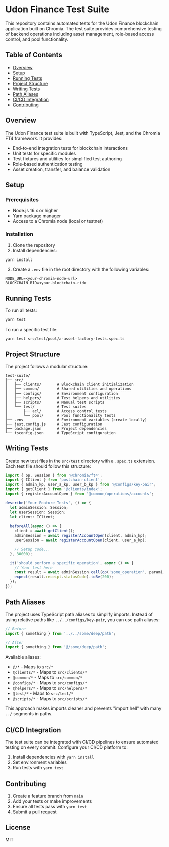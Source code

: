 # Udon Finance Test Suite

This repository contains automated tests for the Udon Finance blockchain application built on Chromia. The test suite provides comprehensive testing of backend operations including asset management, role-based access control, and pool functionality.

## Table of Contents

- [Overview](#overview)
- [Setup](#setup)
- [Running Tests](#running-tests)
- [Project Structure](#project-structure)
- [Writing Tests](#writing-tests)
- [Path Aliases](#path-aliases)
- [CI/CD Integration](#cicd-integration)
- [Contributing](#contributing)

## Overview

The Udon Finance test suite is built with TypeScript, Jest, and the Chromia FT4 framework. It provides:

- End-to-end integration tests for blockchain interactions
- Unit tests for specific modules
- Test fixtures and utilities for simplified test authoring
- Role-based authentication testing
- Asset creation, transfer, and balance validation

## Setup

### Prerequisites

- Node.js 16.x or higher
- Yarn package manager
- Access to a Chromia node (local or testnet)

### Installation

1. Clone the repository
2. Install dependencies:

```bash
yarn install
```

3. Create a `.env` file in the root directory with the following variables:

```
NODE_URL=<your-chromia-node-url>
BLOCKCHAIN_RID=<your-blockchain-rid>
```

## Running Tests

To run all tests:

```bash
yarn test
```

To run a specific test file:

```bash
yarn test src/test/pool/a-asset-factory-tests.spec.ts
```

## Project Structure

The project follows a modular structure:

```
test-suite/
├── src/
│   ├── clients/       # Blockchain client initialization
│   ├── common/        # Shared utilities and operations
│   ├── configs/       # Environment configuration
│   ├── helpers/       # Test helpers and utilities
│   ├── scripts/       # Manual test scripts
│   └── test/          # Test suites
│       ├── acl/       # Access control tests
│       └── pool/      # Pool functionality tests
├── .env               # Environment variables (create locally)
├── jest.config.js     # Jest configuration
├── package.json       # Project dependencies
└── tsconfig.json      # TypeScript configuration
```

## Writing Tests

Create new test files in the `src/test` directory with a `.spec.ts` extension. Each test file should follow this structure:

```typescript
import { op, Session } from '@chromia/ft4';
import { IClient } from 'postchain-client';
import { admin_kp, user_a_kp, user_b_kp } from '@configs/key-pair';
import { getClient } from '@clients/index';
import { registerAccountOpen } from '@common/operations/accounts';

describe('Your Feature Tests', () => {
  let adminSession: Session;
  let userSession: Session;
  let client: IClient;

  beforeAll(async () => {
    client = await getClient();
    adminSession = await registerAccountOpen(client, admin_kp);
    userSession = await registerAccountOpen(client, user_a_kp);

    // Setup code...
  }, 30000);

  it('should perform a specific operation', async () => {
    // Your test here
    const result = await adminSession.call(op('some_operation', param1, param2));
    expect(result.receipt.statusCode).toBe(200);
  });
});
```

## Path Aliases

The project uses TypeScript path aliases to simplify imports. Instead of using relative paths like `../../configs/key-pair`, you can use path aliases:

```typescript
// Before
import { something } from '../../some/deep/path';

// After
import { something } from '@/some/deep/path';
```

Available aliases:

- `@/*` - Maps to `src/*`
- `@clients/*` - Maps to `src/clients/*`
- `@common/*` - Maps to `src/common/*`
- `@configs/*` - Maps to `src/configs/*`
- `@helpers/*` - Maps to `src/helpers/*`
- `@test/*` - Maps to `src/test/*`
- `@scripts/*` - Maps to `src/scripts/*`

This approach makes imports cleaner and prevents "import hell" with many `../` segments in paths.

## CI/CD Integration

The test suite can be integrated with CI/CD pipelines to ensure automated testing on every commit. Configure your CI/CD platform to:

1. Install dependencies with `yarn install`
2. Set environment variables
3. Run tests with `yarn test`

## Contributing

1. Create a feature branch from `main`
2. Add your tests or make improvements
3. Ensure all tests pass with `yarn test`
4. Submit a pull request

## License

MIT
